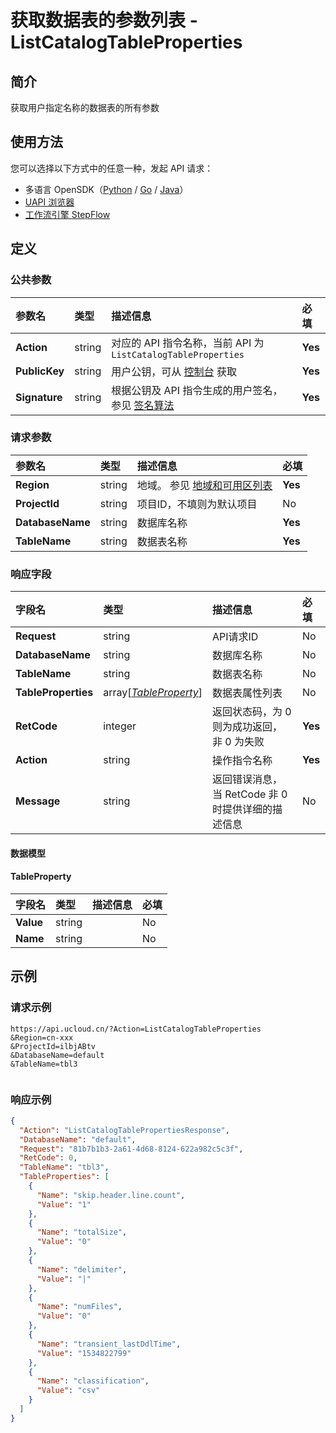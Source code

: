 # 获取数据表的参数列表 - ListCatalogTableProperties

## 简介

获取用户指定名称的数据表的所有参数





## 使用方法

您可以选择以下方式中的任意一种，发起 API 请求：
- 多语言 OpenSDK（[Python](https://github.com/ucloud/ucloud-sdk-python3) / [Go](https://github.com/ucloud/ucloud-sdk-go) / [Java](https://github.com/ucloud/ucloud-sdk-java)）
- [UAPI 浏览器](https://console.ucloud.cn/uapi/detail?id=ListCatalogTableProperties)
- [工作流引擎 StepFlow](https://console.ucloud.cn/stepflow/manage/)

## 定义

### 公共参数

| 参数名 | 类型 | 描述信息 | 必填 |
|:---|:---|:---|:---|
| **Action**     | string  | 对应的 API 指令名称，当前 API 为 `ListCatalogTableProperties`                        | **Yes** |
| **PublicKey**  | string  | 用户公钥，可从 [控制台](https://console.ucloud.cn/uapi/apikey) 获取                                             | **Yes** |
| **Signature**  | string  | 根据公钥及 API 指令生成的用户签名，参见 [签名算法](api/summary/signature.md)  | **Yes** |

### 请求参数

| 参数名 | 类型 | 描述信息 | 必填 |
|:---|:---|:---|:---|
| **Region** | string | 地域。 参见 [地域和可用区列表](api/summary/regionlist) |**Yes**|
| **ProjectId** | string | 项目ID，不填则为默认项目 |No|
| **DatabaseName** | string | 数据库名称 |**Yes**|
| **TableName** | string | 数据表名称 |**Yes**|

### 响应字段

| 字段名 | 类型 | 描述信息 | 必填 |
|:---|:---|:---|:---|
| **Request** | string | API请求ID |No|
| **DatabaseName** | string | 数据库名称 |No|
| **TableName** | string | 数据表名称 |No|
| **TableProperties** | array[[*TableProperty*](#TableProperty)] | 数据表属性列表 |No|
| **RetCode** | integer | 返回状态码，为 0 则为成功返回，非 0 为失败 |**Yes**|
| **Action** | string | 操作指令名称 |**Yes**|
| **Message** | string | 返回错误消息，当 RetCode 非 0 时提供详细的描述信息 |No|

#### 数据模型


#### TableProperty

| 字段名 | 类型 | 描述信息 | 必填 |
|:---|:---|:---|:---|
| **Value** | string |  |No|
| **Name** | string |  |No|

## 示例

### 请求示例
    
```
https://api.ucloud.cn/?Action=ListCatalogTableProperties
&Region=cn-xxx
&ProjectId=ilbjABtv
&DatabaseName=default
&TableName=tbl3


```

### 响应示例
    
```json
{
  "Action": "ListCatalogTablePropertiesResponse",
  "DatabaseName": "default",
  "Request": "81b7b1b3-2a61-4d68-8124-622a982c5c3f",
  "RetCode": 0,
  "TableName": "tbl3",
  "TableProperties": [
    {
      "Name": "skip.header.line.count",
      "Value": "1"
    },
    {
      "Name": "totalSize",
      "Value": "0"
    },
    {
      "Name": "delimiter",
      "Value": "|"
    },
    {
      "Name": "numFiles",
      "Value": "0"
    },
    {
      "Name": "transient_lastDdlTime",
      "Value": "1534822799"
    },
    {
      "Name": "classification",
      "Value": "csv"
    }
  ]
}
```




